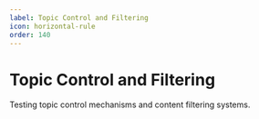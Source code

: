 ```yaml
---
label: Topic Control and Filtering
icon: horizontal-rule
order: 140
---
```


# Topic Control and Filtering

Testing topic control mechanisms and content filtering systems.
